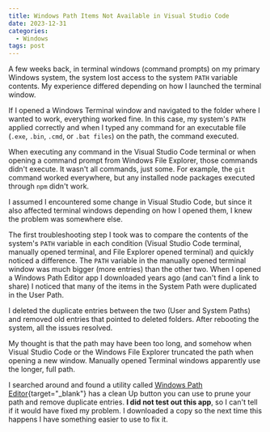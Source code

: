 ```yaml
---
title: Windows Path Items Not Available in Visual Studio Code
date: 2023-12-31
categories:
  - Windows
tags: post
---
```


A few weeks back, in terminal windows (command prompts) on my primary Windows system, the system lost access to the system `PATH` variable contents. My experience differed depending on how I launched the terminal window.

If I opened a Windows Terminal window and navigated to the folder where I wanted to work, everything worked fine. In this case, my system's `PATH` applied correctly and when I typed any command for an executable file (`.exe`, `.bin`, `.cmd`, or `.bat files`) on the path, the command executed.

When executing any command in the Visual Studio Code terminal or when opening a command prompt from Windows File Explorer, those commands didn't execute. It wasn't all commands, just some. For example, the `git` command worked everywhere, but any installed node packages executed through `npm` didn't work.

I assumed I encountered some change in Visual Studio Code, but since it also affected terminal windows depending on how I opened them, I knew the problem was somewhere else.

The first troubleshooting step I took was to compare the contents of the system's `PATH` variable in each condition (Visual Studio Code terminal, manually opened terminal, and File Explorer opened terminal) and quickly noticed a difference. The `PATH` variable in the manually opened terminal window was much bigger (more entries) than the other two.  When I opened a Windows Path Editor app I downloaded years ago (and can't find a link to share) I noticed that many of the items in the System Path were duplicated in the User Path. 

I deleted the duplicate entries between the two (User and System Paths) and removed old entries that pointed to deleted folders. After rebooting the system, all the issues resolved. 

My thought is that the path may have been too long, and somehow when Visual Studio Code or the Windows File Explorer truncated the path when opening a new window. Manually opened Terminal windows apparently use the longer, full path.

I searched around and found a utility called [Windows Path Editor](https://rix0rrr.github.io/WindowsPathEditor/){target="_blank"} has a clean Up button you can use to prune your path and remove duplicate entries. **I did not test out this app**, so I can't tell if it would have fixed my problem. I downloaded a copy so the next time this happens I have something easier to use to fix it. 
